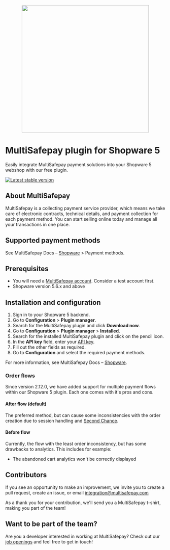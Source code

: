 <p align="center">
  <img src="https://www.multisafepay.com/img/multisafepaylogo.svg" width="400px" position="center">
</p>

# MultiSafepay plugin for Shopware 5

Easily integrate MultiSafepay payment solutions into your Shopware 5 webshop with our free plugin.

[![Latest stable version](https://img.shields.io/github/release/multisafepay/shopware.svg)](https://github.com/MultiSafepay/Shopware)

## About MultiSafepay

MultiSafepay is a collecting payment service provider, which means we take care of electronic contracts, technical details, and payment collection for each payment method. You can start selling online today and manage all your transactions in one place.

## Supported payment methods

See MultiSafepay Docs – [Shopware](https://docs.multisafepay.com/docs/shopware) > Payment methods.

## Prerequisites

- You will need a [MultiSafepay account](https://testmerchant.multisafepay.com/signup). Consider a test account first.
- Shopware version 5.6.x and above

## Installation and configuration

1. Sign in to your Shopware 5 backend.
2. Go to **Configuration** > **Plugin manager**.
3. Search for the MultiSafepay plugin and click **Download now**.
4. Go to **Configuration** > **Plugin manager** > **Installed**.
5. Search for the installed MultiSafepay plugin and click on the pencil icon.
6. In the **API key** field, enter your [API key](https://docs.multisafepay.com/docs/sites#site-id-api-key-and-security-code).
7. Fill out the other fields as required.
8. Go to **Configuration** and select the required payment methods.

For more information, see MultiSafepay Docs – [Shopware](https://docs.multisafepay.com/docs/shopware).

### Order flows
Since version 2.12.0, we have added support for multiple payment flows within our Shopware 5 plugin. Each one comes with it's pros and cons.

#### After flow (default)
The preferred method, but can cause some inconsistencies with the order creation due to session handling and [Second Chance](https://docs.multisafepay.com/docs/second-chance).

#### Before flow
Currently, the flow with the least order inconsistency, but has some drawbacks to analytics. This includes for example:

* The abandoned cart analytics won't be correctly displayed

## Contributors

If you see an opportunity to make an improvement, we invite you to create a pull request, create an issue, or email <integration@multisafepay.com>

As a thank you for your contribution, we'll send you a MultiSafepay t-shirt, making you part of the team!

## Want to be part of the team?

Are you a developer interested in working at MultiSafepay? Check out our [job openings](https://www.multisafepay.com/careers/#jobopenings) and feel free to get in touch!